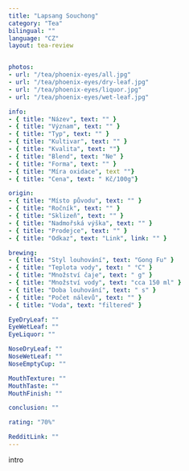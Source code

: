 ```yaml
---
title: "Lapsang Souchong"
category: "Tea"
bilingual: ""
language: "CZ"
layout: tea-review


photos:
- url: "/tea/phoenix-eyes/all.jpg"
- url: "/tea/phoenix-eyes/dry-leaf.jpg"
- url: "/tea/phoenix-eyes/liquor.jpg"
- url: "/tea/phoenix-eyes/wet-leaf.jpg"

info:
- { title: "Název", text: "" }
- { title: "Význam", text: "" }
- { title: "Typ", text: "" }
- { title: "Kultivar", text: "" }
- { title: "Kvalita", text: ""}
- { title: "Blend", text: "Ne" }
- { title: "Forma", text: "" }
- { title: "Míra oxidace", text ""}
- { title: "Cena", text: " Kč/100g"}

origin:
- { title: "Místo původu", text: "" }
- { title: "Ročník", text: "" }
- { title: "Sklizeň", text: "" }
- { title: "Nadmořská výška", text: "" }
- { title: "Prodejce", text: "" }
- { title: "Odkaz", text: "Link", link: "" }

brewing:
- { title: "Styl louhování", text: "Gong Fu" }
- { title: "Teplota vody", text: " °C" }
- { title: "Množství čaje", text: " g" }
- { title: "Množství vody", text: "cca 150 ml" }
- { title: "Doba louhování", text: " s" }
- { title: "Počet nálevů", text: "" }
- { title: "Voda", text: "filtered" }

EyeDryLeaf: ""
EyeWetLeaf: ""
EyeLiquor: ""

NoseDryLeaf: ""
NoseWetLeaf: ""
NoseEmptyCup: ""

MouthTexture: ""
MouthTaste: ""
MouthFinish: ""

conclusion: ""

rating: "70%"

RedditLink: ""
---
```


intro